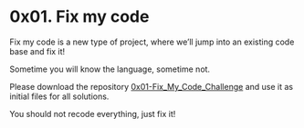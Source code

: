 <h1>0x01. Fix my code</h1>

<p>Fix my code is a new type of project, where we’ll jump into an existing code base and fix it!</p>

<p>Sometime you will know the language, sometime not.</p>

<p>Please download the repository <a href="https://github.com/holbertonschool/0x01-Fix_My_Code_Challenge">
0x01-Fix_My_Code_Challenge</a> and use it as initial files for all solutions.</p>

<p>You should not recode everything, just fix it!</p>
